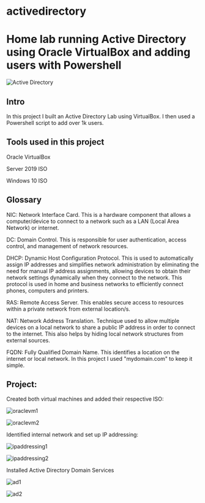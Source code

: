 # activedirectory
# Home lab running Active Directory using Oracle VirtualBox and adding users with Powershell
![Active Directory ](https://github.com/mar7inb/activedirectory/assets/90795866/c1d0121c-d9ea-4072-8ad4-81fa4ab68058)

## Intro

In this project I built an Active Directory Lab using VirtualBox. I then used a Powershell script to add over 1k users. 

## Tools used in this project

Oracle VirtualBox

Server 2019 ISO

Windows 10 ISO 

## Glossary

NIC: Network Interface Card. This is a hardware component that allows a computer/device to connect to a network such as a LAN (Local Area Network) or internet. 

DC: Domain Control. This is responsible for user authentication, access control, and management of network resources. 

DHCP: Dynamic Host Configuration Protocol. This is used to automatically assign IP addresses and simplifies network administration by eliminating the need for manual IP address assignments, allowing devices to obtain their network settings dynamically when they connect to the network. This protocol is used in home and business networks to efficiently connect phones, computers and printers. 

RAS: Remote Access Server. This enables secure access to resources within a private network from external location/s.

NAT: Network Address Translation. Technique used to allow multiple devices on a local network to share a public IP address in order to connect to the internet. This also helps by hiding local network structures from external sources. 

FQDN: Fully Qualified Domain Name. This identifies a location on the internet or local network. In this project I used "mydomain.com" to keep it simple.

## Project: 


Created both virtual machines and added their respective ISO:


![oraclevm1](https://github.com/mar7inb/activedirectory/assets/90795866/511e7259-6498-44e5-a745-b0e7714aeaf8)


![oraclevm2](https://github.com/mar7inb/activedirectory/assets/90795866/8e4b3967-4094-4df7-a9b1-6a67700ce485)


Identified internal network and set up IP addressing:

![ipaddressing1](https://github.com/mar7inb/activedirectory/assets/90795866/286a2883-c7bc-4ecb-9165-8377b25c170b)


![ipaddressing2](https://github.com/mar7inb/activedirectory/assets/90795866/6eeb2af9-5841-4443-9c22-da95d4dcb9ab)


Installed Active Directory Domain Services

![ad1](https://github.com/mar7inb/activedirectory/assets/90795866/648c4bfc-a091-4bbb-8750-9b22ddc2b0f2)


![ad2](https://github.com/mar7inb/activedirectory/assets/90795866/84bc6c17-cea8-4be6-8fca-c1928318f8e7)












